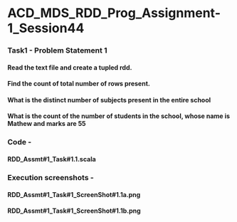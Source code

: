 # ACD_MDS_RDD_Prog_Assignment-1_Session44

### Task1 - Problem Statement 1
#### Read the text file and create a tupled rdd.
#### Find the count of total number of rows present.
#### What is the distinct number of subjects present in the entire school
#### What is the count of the number of students in the school, whose name is Mathew and marks are 55

### Code -
#### RDD_Assmt#1_Task#1.1.scala

### Execution screenshots -
#### RDD_Assmt#1_Task#1_ScreenShot#1.1a.png
#### RDD_Assmt#1_Task#1_ScreenShot#1.1b.png

